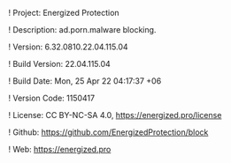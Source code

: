 ! Project: Energized Protection

! Description: ad.porn.malware blocking.

! Version: 6.32.0810.22.04.115.04

! Build Version: 22.04.115.04

! Build Date: Mon, 25 Apr 22 04:17:37 +06

! Version Code: 1150417

! License: CC BY-NC-SA 4.0, https://energized.pro/license

! Github: https://github.com/EnergizedProtection/block

! Web: https://energized.pro
